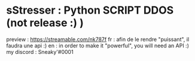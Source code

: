 # sStresser : Python SCRIPT DDOS (not release :) )
 preview : https://streamable.com/nk787f
         fr : afin de le rendre "puissant", il faudra une api :)
         en : in order to make it "powerful", you will need an API :)
         my discord : Sneaky'#0001
